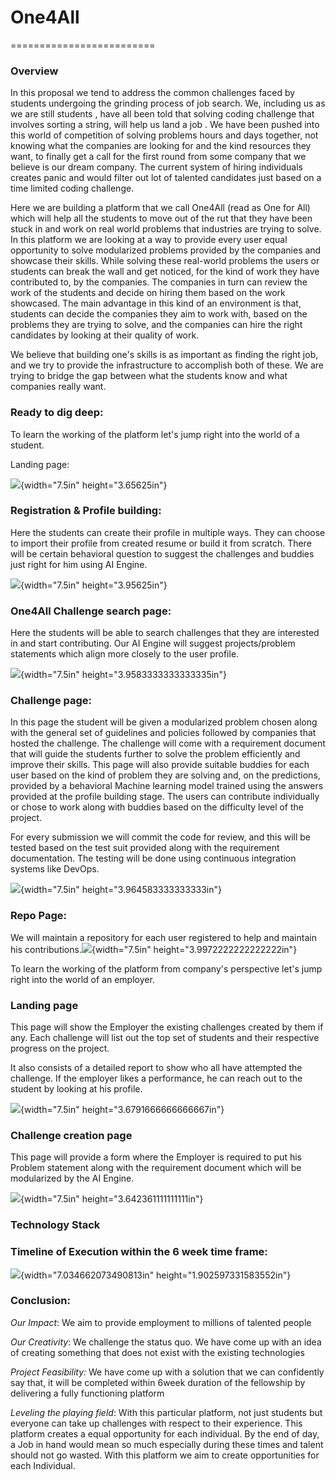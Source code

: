 # **One4All**
=========================

### Overview

In this proposal we tend to address the common challenges faced by
students undergoing the grinding process of job search. We, including us
as we are still students , have all been told that solving coding
challenge that involves sorting a string, will help us land a job . We
have been pushed into this world of competition of solving problems
hours and days together, not knowing what the companies are looking for
and the kind resources they want, to finally get a call for the first
round from some company that we believe is our dream company. The
current system of hiring individuals creates panic and would filter out
lot of talented candidates just based on a time limited coding
challenge.

Here we are building a platform that we call One4All (read as One for
All) which will help all the students to move out of the rut that they
have been stuck in and work on real world problems that industries are
trying to solve. In this platform we are looking at a way to provide
every user equal opportunity to solve modularized problems provided by
the companies and showcase their skills. While solving these real-world
problems the users or students can break the wall and get noticed, for
the kind of work they have contributed to, by the companies. The
companies in turn can review the work of the students and decide on
hiring them based on the work showcased. The main advantage in this kind
of an environment is that, students can decide the companies they aim to
work with, based on the problems they are trying to solve, and the
companies can hire the right candidates by looking at their quality of
work.

We believe that building one's skills is as important as finding the
right job, and we try to provide the infrastructure to accomplish both
of these. We are trying to bridge the gap between what the students know
and what companies really want.

### Ready to dig deep:

To learn the working of the platform let's jump right into the world of
a student.

Landing page:

![](./media/image1.png){width="7.5in" height="3.65625in"}

### Registration & Profile building:

Here the students can create their profile in multiple ways. They can
choose to import their profile from created resume or build it from
scratch. There will be certain behavioral question to suggest the
challenges and buddies just right for him using AI Engine.

![](./media/image2.png){width="7.5in" height="3.95625in"}

### One4All Challenge search page:

Here the students will be able to search challenges that they are
interested in and start contributing. Our AI Engine will suggest
projects/problem statements which align more closely to the user
profile.

![](./media/image3.png){width="7.5in" height="3.9583333333333335in"}

### Challenge page:

In this page the student will be given a modularized problem chosen
along with the general set of guidelines and policies followed by
companies that hosted the challenge. The challenge will come with a
requirement document that will guide the students further to solve the
problem efficiently and improve their skills. This page will also
provide suitable buddies for each user based on the kind of problem they
are solving and, on the predictions, provided by a behavioral Machine
learning model trained using the answers provided at the profile
building stage. The users can contribute individually or chose to work
along with buddies based on the difficulty level of the project.

For every submission we will commit the code for review, and this will
be tested based on the test suit provided along with the requirement
documentation. The testing will be done using continuous integration
systems like DevOps.

![](./media/image4.png){width="7.5in" height="3.964583333333333in"}

### Repo Page: 

We will maintain a repository for each user registered to help and
maintain his contributions.![](./media/image5.png){width="7.5in"
height="3.9972222222222222in"}

To learn the working of the platform from company's perspective let's
jump right into the world of an employer.

### Landing page

This page will show the Employer the existing challenges created by them
if any. Each challenge will list out the top set of students and their
respective progress on the project.

It also consists of a detailed report to show who all have attempted the
challenge. If the employer likes a performance, he can reach out to the
student by looking at his profile.

![](./media/image6.png){width="7.5in" height="3.6791666666666667in"}

### Challenge creation page

This page will provide a form where the Employer is required to put his
Problem statement along with the requirement document which will be
modularized by the AI Engine.

![](./media/image7.png){width="7.5in" height="3.642361111111111in"}

### Technology Stack

### Timeline of Execution within the 6 week time frame:

![](./media/image8.emf){width="7.034662073490813in"
height="1.902597331583552in"}

### Conclusion:

*Our Impact*: We aim to provide employment to millions of talented
people

*Our Creativity*: We challenge the status quo. We have come up with an
idea of creating something that does not exist with the existing
technologies

*Project Feasibility:* We have come up with a solution that we can
confidently say that, it will be completed within 6week duration of the
fellowship by delivering a fully functioning platform

*Leveling the playing field*: With this particular platform, not just
students but everyone can take up challenges with respect to their
experience. This platform creates a equal opportunity for each
individual. By the end of day, a Job in hand would mean so much
especially during these times and talent should not go wasted. With this
platform we aim to create opportunities for each Individual.
